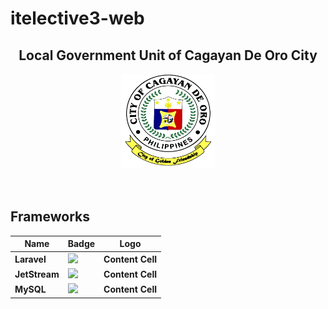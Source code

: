 # itelective3-web

<h2 align="center"> <b>
Local Government Unit of Cagayan De Oro City
</h2>

<div align="center">
  <img width="150" height="150" src="Logo.png">
</div><br><br>
  
  
  
## Frameworks
| Name         | Badge                                                                                                       | Logo           | 
| ------------- | ------------- | ------------- | 
| Laravel       | <img src="https://img.shields.io/badge/Laravel-FF2D20?style=for-the-badge&logo=laravel&logoColor=white"/>  | Content Cell  |
| JetStream     | <img src="https://img.shields.io/badge/hex-docs-lightgreen.svg"/>  | Content Cell  |
| MySQL         | <img src="https://img.shields.io/badge/MySQL-005C84?style=for-the-badge&logo=mysql&logoColor=white"/>  | Content Cell  |



